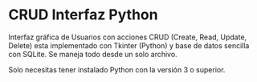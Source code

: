# CRUD Interfaz Python

Interfaz gráfica de Usuarios con acciones CRUD (Create, Read, Update, Delete) esta implementado con Tkinter (Python) y base de datos sencilla con SQLite. Se maneja todo desde un solo archivo. 

Solo necesitas tener instalado Python con la versión 3 o superior.
